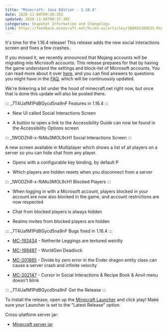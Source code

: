 ```yaml
---
title: "Minecraft: Java Edition - 1.16.4"
date: 2020-11-04T09:30:39Z
updated: 2020-11-04T09:37:30Z
categories: Snapshot Information and Changelogs
link: https://feedback.minecraft.net/hc/en-us/articles/360052100531-Minecraft-Java-Edition-1-16-4
---
```


It\'s time for the 1.16.4 release! This release adds the new social interactions screen and fixes a few crashes.

If you missed it, we recently announced that Mojang accounts will be migrating into Microsoft accounts. This release prepares for that by having the game understand the settings and block-list of Microsoft accounts. You can read more about it over [here](https://www.minecraft.net/article/java-edition-moving-house), and you can find answers to questions you might have in the [FAQ](https://help.minecraft.net/hc/en-us/articles/360050865492), which will be continuously updated.

We\'re tinkering a bit under the hood of minecraft.net right now, but once that is done this update will also be posted there.

::: _7T4UafM1PdBGycd5na9nF
Features in 1.16.4
:::

-   New UI called Social Interactions Screen

-   A button to open a link to the Accessibility Guide can now be found in the Accessibility Options screen

::: _1WODZhR-x-fbMu3MOL9cH1
Social Interactions Screen
:::

A new screen available in Multiplayer which shows a list of all players on a server so you can hide chat from any player.

-   Opens with a configurable key binding, by default P

-   Which players are hidden resets when you disconnect from a server

::: _1WODZhR-x-fbMu3MOL9cH1
Blocked Players
:::

-   When logging in with a Microsoft account, players blocked in your account are now also blocked in the game, and account restrictions are now respected

-   Chat from blocked players is always hidden

-   Realms invites from blocked players are hidden

::: _7T4UafM1PdBGycd5na9nF
Bugs fixed in 1.16.4
:::

-   [MC-192434](https://bugs.mojang.com/browse/MC-192434) - Netherite Leggings are textured weirdly

-   [MC-199487](https://bugs.mojang.com/browse/MC-199487) - WorldGen Deadlock

-   [MC-201885](https://bugs.mojang.com/browse/MC-201885) - Divide by zero error in the Ender dragon entity class can cause a server crash and infinite velocity

-   [MC-202147](https://bugs.mojang.com/browse/MC-202147) - Cursor in Social Interactions & Recipe Book & Anvil menu doesn't blink

::: _7T4UafM1PdBGycd5na9nF
Get the Release
:::

To install the release, open up the [Minecraft Launcher](https://www.minecraft.net/download) and click play! Make sure your Launcher is set to the \"Latest Release\" option.

Cross-platform server jar:

-   [Minecraft server jar](https://launcher.mojang.com/v1/objects/35139deedbd5182953cf1caa23835da59ca3d7cd/server.jar)
